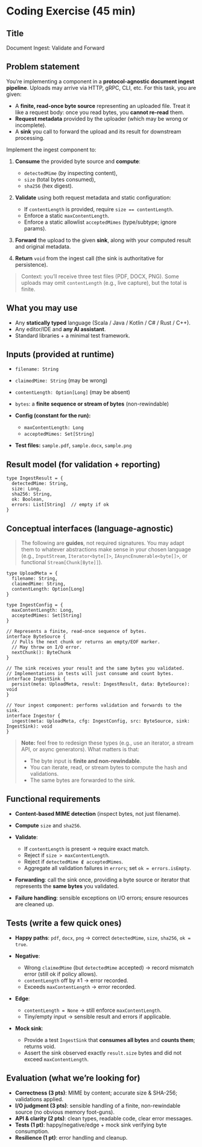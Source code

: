 # Coding Exercise (45 min)

## Title

Document Ingest: Validate and Forward

## Problem statement

You’re implementing a component in a **protocol-agnostic document ingest pipeline**. Uploads may arrive via HTTP, gRPC, CLI, etc. For this task, you are given:

* A **finite, read-once byte source** representing an uploaded file. Treat it like a request body: once you read bytes, you **cannot re-read** them.
* **Request metadata** provided by the uploader (which may be wrong or incomplete).
* A **sink** you call to forward the upload and its result for downstream processing.

Implement the ingest component to:

1. **Consume** the provided byte source and **compute**:

   * `detectedMime` (by inspecting content),
   * `size` (total bytes consumed),
   * `sha256` (hex digest).
2. **Validate** using both request metadata and static configuration:

   * If `contentLength` is provided, require `size == contentLength`.
   * Enforce a static `maxContentLength`.
   * Enforce a static allowlist `acceptedMimes` (type/subtype; ignore params).
3. **Forward** the upload to the given **sink**, along with your computed result and original metadata.
4. **Return** `void` from the ingest call (the sink is authoritative for persistence).

> Context: you’ll receive three test files (PDF, DOCX, PNG). Some uploads may omit `contentLength` (e.g., live capture), but the total is finite.

## What you may use

* Any **statically typed** language (Scala / Java / Kotlin / C# / Rust / C++).
* Any editor/IDE and **any AI assistant**.
* Standard libraries + a minimal test framework.

## Inputs (provided at runtime)

* `filename: String`
* `claimedMime: String` (may be wrong)
* `contentLength: Option[Long]` (may be absent)
* `bytes`: a **finite sequence or stream of bytes** (non-rewindable)
* **Config (constant for the run):**

  * `maxContentLength: Long`
  * `acceptedMimes: Set[String]`
* **Test files:** `sample.pdf`, `sample.docx`, `sample.png`

## Result model (for validation + reporting)

```
type IngestResult = {
  detectedMime: String,
  size: Long,
  sha256: String,
  ok: Boolean,
  errors: List[String]  // empty if ok
}
```

## Conceptual interfaces (language-agnostic)

> The following are **guides**, not required signatures.
> You may adapt them to whatever abstractions make sense in your chosen language (e.g., `InputStream`, `Iterator<byte[]>`, `IAsyncEnumerable<byte[]>`, or functional `Stream[Chunk[Byte]]`).

```
type UploadMeta = {
  filename: String,
  claimedMime: String,
  contentLength: Option[Long]
}

type IngestConfig = {
  maxContentLength: Long,
  acceptedMimes: Set[String]
}

// Represents a finite, read-once sequence of bytes.
interface ByteSource {
  // Pulls the next chunk or returns an empty/EOF marker.
  // May throw on I/O error.
  nextChunk(): ByteChunk
}

// The sink receives your result and the same bytes you validated.
// Implementations in tests will just consume and count bytes.
interface IngestSink {
  persist(meta: UploadMeta, result: IngestResult, data: ByteSource): void
}

// Your ingest component: performs validation and forwards to the sink.
interface Ingestor {
  ingest(meta: UploadMeta, cfg: IngestConfig, src: ByteSource, sink: IngestSink): void
}
```

> **Note:** feel free to redesign these types (e.g., use an iterator, a stream API, or async generators).
> What matters is that:
>
> * The byte input is **finite and non-rewindable**.
> * You can iterate, read, or stream bytes to compute the hash and validations.
> * The same bytes are forwarded to the sink.

## Functional requirements

* **Content-based MIME detection** (inspect bytes, not just filename).
* **Compute** `size` and `sha256`.
* **Validate**:

  * If `contentLength` is present → require exact match.
  * Reject if `size > maxContentLength`.
  * Reject if `detectedMime ∉ acceptedMimes`.
  * Aggregate all validation failures in `errors`; set `ok = errors.isEmpty`.
* **Forwarding**: call the sink once, providing a byte source or iterator that represents the **same bytes** you validated.
* **Failure handling**: sensible exceptions on I/O errors; ensure resources are cleaned up.

## Tests (write a few quick ones)

* **Happy paths**: `pdf`, `docx`, `png` → correct `detectedMime`, `size`, `sha256`, `ok = true`.
* **Negative**:

  * Wrong `claimedMime` (but `detectedMime` accepted) → record mismatch error (still ok if policy allows).
  * `contentLength` off by ±1 → error recorded.
  * Exceeds `maxContentLength` → error recorded.
* **Edge**:

  * `contentLength = None` → still enforce `maxContentLength`.
  * Tiny/empty input → sensible result and errors if applicable.
* **Mock sink**:

  * Provide a test `IngestSink` that **consumes all bytes** and **counts them**; returns void.
  * Assert the sink observed exactly `result.size` bytes and did not exceed `maxContentLength`.

## Evaluation (what we’re looking for)

* **Correctness (3 pts)**: MIME by content; accurate size & SHA-256; validations applied.
* **I/O judgment (3 pts)**: sensible handling of a finite, non-rewindable source (no obvious memory foot-guns).
* **API & clarity (2 pts)**: clean types, readable code, clear error messages.
* **Tests (1 pt)**: happy/negative/edge + mock sink verifying byte consumption.
* **Resilience (1 pt)**: error handling and cleanup.